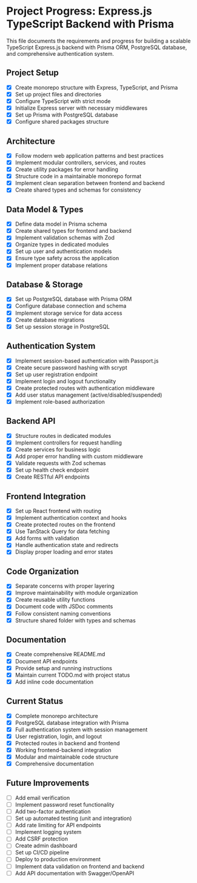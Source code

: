# Project Progress: Express.js TypeScript Backend with Prisma

This file documents the requirements and progress for building a scalable TypeScript Express.js backend with Prisma ORM, PostgreSQL database, and comprehensive authentication system.

## Project Setup

- [x] Create monorepo structure with Express, TypeScript, and Prisma
- [x] Set up project files and directories
- [x] Configure TypeScript with strict mode
- [x] Initialize Express server with necessary middlewares
- [x] Set up Prisma with PostgreSQL database
- [x] Configure shared packages structure

## Architecture

- [x] Follow modern web application patterns and best practices
- [x] Implement modular controllers, services, and routes
- [x] Create utility packages for error handling 
- [x] Structure code in a maintainable monorepo format
- [x] Implement clean separation between frontend and backend
- [x] Create shared types and schemas for consistency

## Data Model & Types

- [x] Define data model in Prisma schema
- [x] Create shared types for frontend and backend
- [x] Implement validation schemas with Zod
- [x] Organize types in dedicated modules
- [x] Set up user and authentication models
- [x] Ensure type safety across the application
- [x] Implement proper database relations

## Database & Storage

- [x] Set up PostgreSQL database with Prisma ORM
- [x] Configure database connection and schema
- [x] Implement storage service for data access
- [x] Create database migrations
- [x] Set up session storage in PostgreSQL

## Authentication System

- [x] Implement session-based authentication with Passport.js
- [x] Create secure password hashing with scrypt
- [x] Set up user registration endpoint
- [x] Implement login and logout functionality
- [x] Create protected routes with authentication middleware
- [x] Add user status management (active/disabled/suspended)
- [x] Implement role-based authorization

## Backend API

- [x] Structure routes in dedicated modules
- [x] Implement controllers for request handling
- [x] Create services for business logic
- [x] Add proper error handling with custom middleware
- [x] Validate requests with Zod schemas
- [x] Set up health check endpoint
- [x] Create RESTful API endpoints

## Frontend Integration

- [x] Set up React frontend with routing
- [x] Implement authentication context and hooks
- [x] Create protected routes on the frontend
- [x] Use TanStack Query for data fetching
- [x] Add forms with validation
- [x] Handle authentication state and redirects
- [x] Display proper loading and error states

## Code Organization

- [x] Separate concerns with proper layering
- [x] Improve maintainability with module organization
- [x] Create reusable utility functions
- [x] Document code with JSDoc comments
- [x] Follow consistent naming conventions
- [x] Structure shared folder with types and schemas

## Documentation

- [x] Create comprehensive README.md
- [x] Document API endpoints
- [x] Provide setup and running instructions
- [x] Maintain current TODO.md with project status
- [x] Add inline code documentation

## Current Status

- [x] Complete monorepo architecture
- [x] PostgreSQL database integration with Prisma
- [x] Full authentication system with session management
- [x] User registration, login, and logout
- [x] Protected routes in backend and frontend
- [x] Working frontend-backend integration
- [x] Modular and maintainable code structure
- [x] Comprehensive documentation

## Future Improvements

- [ ] Add email verification
- [ ] Implement password reset functionality
- [ ] Add two-factor authentication
- [ ] Set up automated testing (unit and integration)
- [ ] Add rate limiting for API endpoints
- [ ] Implement logging system
- [ ] Add CSRF protection
- [ ] Create admin dashboard
- [ ] Set up CI/CD pipeline
- [ ] Deploy to production environment
- [ ] Implement data validation on frontend and backend
- [ ] Add API documentation with Swagger/OpenAPI